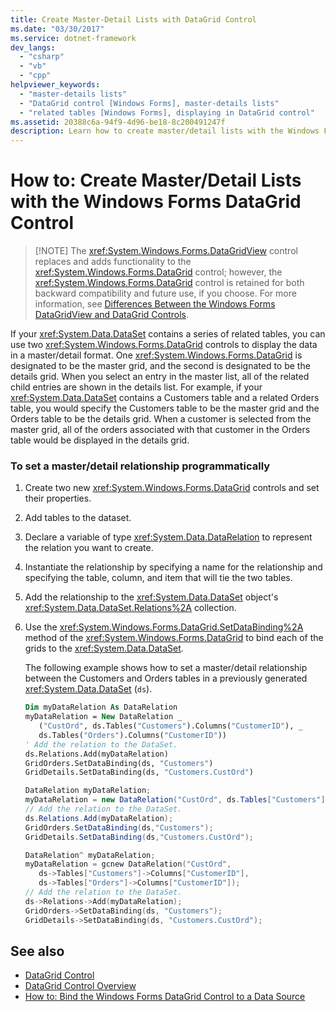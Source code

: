 ```yaml
---
title: Create Master-Detail Lists with DataGrid Control
ms.date: "03/30/2017"
ms.service: dotnet-framework
dev_langs:
  - "csharp"
  - "vb"
  - "cpp"
helpviewer_keywords:
  - "master-details lists"
  - "DataGrid control [Windows Forms], master-details lists"
  - "related tables [Windows Forms], displaying in DataGrid control"
ms.assetid: 20388c6a-94f9-4d96-be18-8c200491247f
description: Learn how to create master/detail lists with the Windows Forms DataGrid control so that selected entries on the master list are shown on the details list.
---
```

# How to: Create Master/Detail Lists with the Windows Forms DataGrid Control
>
> [!NOTE]
> The <xref:System.Windows.Forms.DataGridView> control replaces and adds functionality to the <xref:System.Windows.Forms.DataGrid> control; however, the <xref:System.Windows.Forms.DataGrid> control is retained for both backward compatibility and future use, if you choose. For more information, see [Differences Between the Windows Forms DataGridView and DataGrid Controls](differences-between-the-windows-forms-datagridview-and-datagrid-controls.md).

If your <xref:System.Data.DataSet> contains a series of related tables, you can use two <xref:System.Windows.Forms.DataGrid> controls to display the data in a master/detail format. One <xref:System.Windows.Forms.DataGrid> is designated to be the master grid, and the second is designated to be the details grid. When you select an entry in the master list, all of the related child entries are shown in the details list. For example, if your <xref:System.Data.DataSet> contains a Customers table and a related Orders table, you would specify the Customers table to be the master grid and the Orders table to be the details grid. When a customer is selected from the master grid, all of the orders associated with that customer in the Orders table would be displayed in the details grid.

### To set a master/detail relationship programmatically

1. Create two new <xref:System.Windows.Forms.DataGrid> controls and set their properties.

2. Add tables to the dataset.

3. Declare a variable of type <xref:System.Data.DataRelation> to represent the relation you want to create.

4. Instantiate the relationship by specifying a name for the relationship and specifying the table, column, and item that will tie the two tables.

5. Add the relationship to the <xref:System.Data.DataSet> object's <xref:System.Data.DataSet.Relations%2A> collection.

6. Use the <xref:System.Windows.Forms.DataGrid.SetDataBinding%2A> method of the <xref:System.Windows.Forms.DataGrid> to bind each of the grids to the <xref:System.Data.DataSet>.

     The following example shows how to set a master/detail relationship between the Customers and Orders tables in a previously generated <xref:System.Data.DataSet> (`ds`).

    ```vb
    Dim myDataRelation As DataRelation
    myDataRelation = New DataRelation _
       ("CustOrd", ds.Tables("Customers").Columns("CustomerID"), _
       ds.Tables("Orders").Columns("CustomerID"))
    ' Add the relation to the DataSet.
    ds.Relations.Add(myDataRelation)
    GridOrders.SetDataBinding(ds, "Customers")
    GridDetails.SetDataBinding(ds, "Customers.CustOrd")
    ```

    ```csharp
    DataRelation myDataRelation;
    myDataRelation = new DataRelation("CustOrd", ds.Tables["Customers"].Columns["CustomerID"], ds.Tables["Orders"].Columns["CustomerID"]);
    // Add the relation to the DataSet.
    ds.Relations.Add(myDataRelation);
    GridOrders.SetDataBinding(ds,"Customers");
    GridDetails.SetDataBinding(ds,"Customers.CustOrd");
    ```

    ```cpp
    DataRelation^ myDataRelation;
    myDataRelation = gcnew DataRelation("CustOrd",
       ds->Tables["Customers"]->Columns["CustomerID"],
       ds->Tables["Orders"]->Columns["CustomerID"]);
    // Add the relation to the DataSet.
    ds->Relations->Add(myDataRelation);
    GridOrders->SetDataBinding(ds, "Customers");
    GridDetails->SetDataBinding(ds, "Customers.CustOrd");
    ```

## See also

- [DataGrid Control](datagrid-control-windows-forms.md)
- [DataGrid Control Overview](datagrid-control-overview-windows-forms.md)
- [How to: Bind the Windows Forms DataGrid Control to a Data Source](how-to-bind-the-windows-forms-datagrid-control-to-a-data-source.md)
